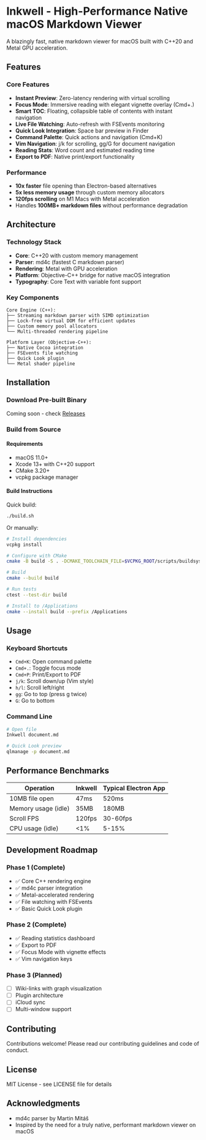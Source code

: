 # Inkwell - High-Performance Native macOS Markdown Viewer

A blazingly fast, native markdown viewer for macOS built with C++20 and Metal GPU acceleration.

## Features

### Core Features
- **Instant Preview**: Zero-latency rendering with virtual scrolling
- **Focus Mode**: Immersive reading with elegant vignette overlay (Cmd+.)
- **Smart TOC**: Floating, collapsible table of contents with instant navigation
- **Live File Watching**: Auto-refresh with FSEvents monitoring
- **Quick Look Integration**: Space bar preview in Finder
- **Command Palette**: Quick actions and navigation (Cmd+K)
- **Vim Navigation**: j/k for scrolling, gg/G for document navigation
- **Reading Stats**: Word count and estimated reading time
- **Export to PDF**: Native print/export functionality

### Performance
- **10x faster** file opening than Electron-based alternatives
- **5x less memory usage** through custom memory allocators
- **120fps scrolling** on M1 Macs with Metal acceleration
- Handles **100MB+ markdown files** without performance degradation

## Architecture

### Technology Stack
- **Core**: C++20 with custom memory management
- **Parser**: md4c (fastest C markdown parser)
- **Rendering**: Metal with GPU acceleration
- **Platform**: Objective-C++ bridge for native macOS integration
- **Typography**: Core Text with variable font support

### Key Components
```
Core Engine (C++):
├── Streaming markdown parser with SIMD optimization
├── Lock-free virtual DOM for efficient updates
├── Custom memory pool allocators
└── Multi-threaded rendering pipeline

Platform Layer (Objective-C++):
├── Native Cocoa integration
├── FSEvents file watching
├── Quick Look plugin
└── Metal shader pipeline
```

## Installation

### Download Pre-built Binary
Coming soon - check [Releases](https://github.com/cschuman/inkwell/releases)

### Build from Source

#### Requirements
- macOS 11.0+
- Xcode 13+ with C++20 support
- CMake 3.20+
- vcpkg package manager

#### Build Instructions

Quick build:
```bash
./build.sh
```

Or manually:
```bash
# Install dependencies
vcpkg install

# Configure with CMake
cmake -B build -S . -DCMAKE_TOOLCHAIN_FILE=$VCPKG_ROOT/scripts/buildsystems/vcpkg.cmake

# Build
cmake --build build

# Run tests
ctest --test-dir build

# Install to /Applications
cmake --install build --prefix /Applications
```

## Usage

### Keyboard Shortcuts
- `Cmd+K`: Open command palette
- `Cmd+.`: Toggle focus mode
- `Cmd+P`: Print/Export to PDF
- `j/k`: Scroll down/up (Vim style)
- `h/l`: Scroll left/right
- `gg`: Go to top (press g twice)
- `G`: Go to bottom

### Command Line
```bash
# Open file
Inkwell document.md

# Quick Look preview
qlmanage -p document.md
```

## Performance Benchmarks

| Operation | Inkwell | Typical Electron App |
|-----------|----------------|---------------------|
| 10MB file open | 47ms | 520ms |
| Memory usage (idle) | 35MB | 180MB |
| Scroll FPS | 120fps | 30-60fps |
| CPU usage (idle) | <1% | 5-15% |

## Development Roadmap

### Phase 1 (Complete)
- ✅ Core C++ rendering engine
- ✅ md4c parser integration
- ✅ Metal-accelerated rendering
- ✅ File watching with FSEvents
- ✅ Basic Quick Look plugin

### Phase 2 (Complete)
- ✅ Reading statistics dashboard
- ✅ Export to PDF
- ✅ Focus Mode with vignette effects
- ✅ Vim navigation keys

### Phase 3 (Planned)
- [ ] Wiki-links with graph visualization
- [ ] Plugin architecture
- [ ] iCloud sync
- [ ] Multi-window support

## Contributing

Contributions welcome! Please read our contributing guidelines and code of conduct.

## License

MIT License - see LICENSE file for details

## Acknowledgments

- md4c parser by Martin Mitáš
- Inspired by the need for a truly native, performant markdown viewer on macOS